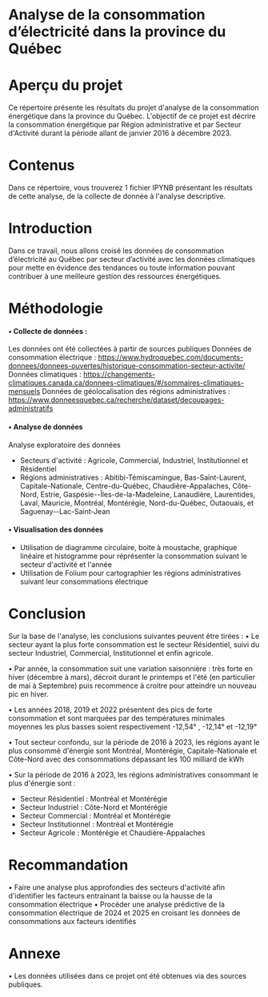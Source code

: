 # Analyse de la consommation d’électricité dans la province du Québec

# Aperçu du projet
Ce répertoire présente les résultats du projet d'analyse de la consommation énergétique dans la province du Québec. 
L'objectif de ce projet est décrire la consommation énergétique par Région administrative et par Secteur d'Activité durant la période allant de janvier 2016 à décembre 2023.
# Contenus
Dans ce répertoire, vous trouverez 1 fichier IPYNB présentant les résultats de cette analyse, de la collecte de donnée à l'analyse descriptive.
# Introduction
Dans ce travail, nous allons croisé les données de consommation d’électricité au Québec par secteur d’activité avec les données climatiques pour mette en évidence des tendances ou toute information pouvant contribuer à une meilleure gestion des ressources énergétiques.
# Méthodologie
#### • Collecte de données :
Les données ont été collectées à partir de sources publiques
Données de consommation électrique : https://www.hydroquebec.com/documents-donnees/donnees-ouvertes/historique-consommation-secteur-activite/
Données climatiques : https://changements-climatiques.canada.ca/donnees-climatiques/#/sommaires-climatiques-mensuels
Données de géolocalisation des régions administratives : https://www.donneesquebec.ca/recherche/dataset/decoupages-administratifs
#### • Analyse de données
Analyse exploratoire des données 
- Secteurs d'activité : Agricole, Commercial, Industriel, Institutionnel et Résidentiel
- Régions administratives : Abitibi-Témiscamingue, Bas-Saint-Laurent, Capitale-Nationale, Centre-du-Québec, Chaudière-Appalaches, Côte-Nord, Estrie,
Gaspésie--Îles-de-la-Madeleine, Lanaudière, Laurentides, Laval, Mauricie, Montréal, Montérégie, Nord-du-Québec, Outaouais, et Saguenay--Lac-Saint-Jean
#### • Visualisation des données
- Utilisation de diagramme circulaire, boite à moustache, graphique linéaire et histogramme pour réprésenter la consommation suivant le secteur d'activité et l'année 
- Utilisation de Folium pour cartographier les régions administratives suivant leur consommations électrique
# Conclusion
Sur la base de l'analyse, les conclusions suivantes peuvent être tirées :
• Le secteur ayant la plus forte consommation est le secteur Résidentiel, suivi du secteur Industriel, Commercial, Institutionnel et enfin agricole.

• Par année, la consommation suit une variation saisonnière : très forte en hiver (décembre à mars), décroit durant le printemps et l'été (en particulier de mai à Septembre) puis recommence à croitre pour atteindre un nouveau pic en hiver.

• Les années 2018, 2019 et 2022 présentent des pics de forte consommation et sont marquées par des températures minimales moyennes les plus basses soient respectivement -12,54° , -12,14° et -12,19°

• Tout secteur confondu, sur la période de 2016 à 2023, les régions ayant le plus consommé d'énergie sont Montréal, Montérégie, Capitale-Nationale et Côte-Nord avec des consommations dépassant les 100 milliard de kWh

•  Sur la période de 2016 à 2023, les régions administratives consommant le plus d'énergie sont :
- Secteur Résidentiel : Montréal et Montérégie   
- Secteur Industriel : Côte-Nord et Montérégie  
- Secteur Commercial : Montréal et Montérégie  
- Secteur Institutionnel : Montréal et Montérégie   
- Secteur Agricole : Montérégie et Chaudière-Appalaches

# Recommandation 
•  Faire une analyse plus approfondies des secteurs d'activité afin d'identifier les facteurs entrainant la baisse ou la hausse de la consommation électrique
•  Procéder une analyse prédictive de la consommation électrique de 2024 et 2025 en croisant les données de consommations aux facteurs identifiés

# Annexe
• Les données utilisées dans ce projet ont été obtenues via des sources publiques.

